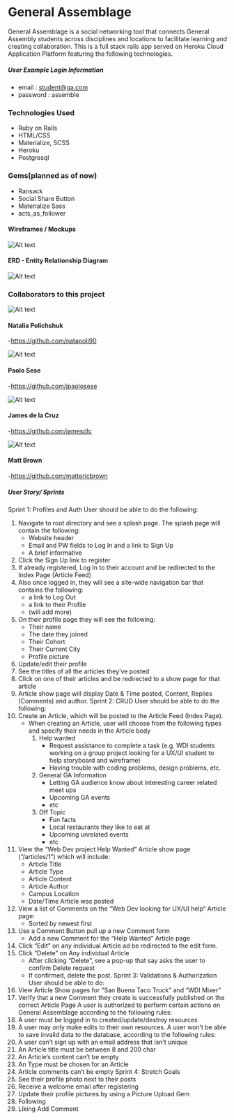 # General Assemblage

General Assemblage is a social networking tool that connects General Assembly students across disciplines and locations to facilitate learning and creating collaboration. This is a full stack rails app served on Heroku Cloud Application Platform featuring the following technologies.

##### User Example Login Information
- email : student@ga.com
- password : assemble

### Technologies Used

* Ruby on Rails
* HTML/CSS
* Materialize, SCSS
* Heroku
* Postgresql

### Gems(planned as of now)
* Ransack
* Social Share Button
* Materialize Sass
* acts_as_follower

#### Wireframes / Mockups

![Alt text](http://i.imgur.com/O5jZ5dW.png "Wireframes")

#### ERD - Entity Relationship Diagram

![Alt text](http://i.imgur.com/Cxo9187.png "ERD")

### Collaborators to this project

![Alt text](http://i.imgur.com/mU2Z2VF.png)
#### Natalia Polichshuk
-https://github.com/natapoli90

![Alt text](http://i.imgur.com/rjuE0ML.png)
#### Paolo Sese
-https://github.com/jpaolosese

![Alt text](http://i.imgur.com/Wfo9WTH.png)
#### James de la Cruz
-https://github.com/jamesdlc

![Alt text](http://i.imgur.com/E2QItNW.png)
#### Matt Brown
-https://github.com/mattericbrown

##### User Story/ Sprints
Sprint 1: Profiles and Auth
User should be able to do the following:
1. Navigate to root directory and see a splash page.  The splash page will contain the following:
    * Website header
    * Email and PW fields to Log In and a link to Sign Up
    * A brief informative
2. Click the Sign Up link to register
3. If already registered, Log In to their account and be redirected to the Index Page (Article Feed)
4. Also once logged in, they will see a site-wide navigation bar that contains the following:
    * a link to Log Out
    * a link to their Profile
    * (will add more)
5. On their profile page they will see the following:
    * Their name
    * The date they joined
    * Their Cohort
    * Their Current City
    * Profile picture
6. Update/edit their profile
7. See the titles of all the articles they’ve posted
8. Click on one of their articles and be redirected to a show page for that article
9. Article show page will display Date & Time posted, Content, Replies (Comments) and author.
Sprint 2: CRUD
User should be able to do the following:
1. Create an Article, which will be posted to the Article Feed (Index Page).
    * When creating an Article, user will choose from the following types and specify their needs in the Article body
        1. Help wanted
            * Request assistance to complete a task (e.g. WDI students working on a group project looking for a UX/UI student to help storyboard and wireframe)
            * Having trouble with coding problems, design problems, etc.
        2. General GA Information
            * Letting GA audience know about interesting career related meet ups
            * Upcoming GA events
            * etc
        3. Off Topic
            * Fun facts
            * Local restaurants they like to eat at
            * Upcoming unrelated events
            * etc
2. View the “Web Dev project Help Wanted” Article show page (“/articles/1”) which will include:
    * Article Title
    * Article Type
    * Article Content
    * Article Author
    * Campus Location
    * Date/Time Article was posted
3. View a list of Comments on the “Web Dev looking for UX/UI help“ Article page:
    * Sorted  by newest first
4. Use a  Comment Button pull up a new Comment form
    * Add a new Comment for the “Help Wanted” Article page
5. Click “Edit” on any individual Article ad be redirected to the edit form.
6. Click “Delete” on Any individual Article
    * After clicking “Delete”, see a pop-up that say asks the user to confirm Delete request
    * If confirmed, delete the post.
Sprint 3: Validations & Authorization
User should be able to do:
1. View Article Show pages for “San Buena Taco Truck” and “WDI Mixer”
2. Verify that a new Comment they create is successfully published on the correct Article Page
A user is authorized to perform certain actions on General Assemblage according to the following rules:
1. A user must be logged in to created/update/destroy resources
2. A user may only make edits to their own resources.
A user won’t be able to save invalid data to the database, according to the following rules:
1. A user can’t sign up with an email address that isn’t unique
2. An Article title must be between 8 and 200 char
3. An Article’s content can’t be empty
4. An Type must be chosen for an Article
5. Article comments can’t be empty
Sprint 4: Stretch Goals
1. See their profile photo next to their posts
2. Receive a welcome email after registering
3. Update their profile pictures by using a Picture Upload Gem
4. Following
5. Liking
Add Comment
